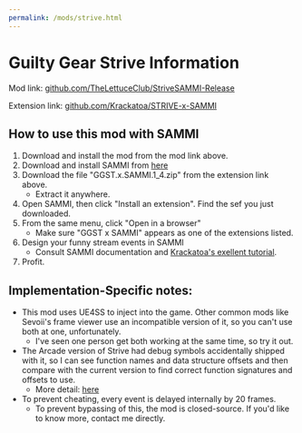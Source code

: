 ```yaml
---
permalink: /mods/strive.html
---
```

# Guilty Gear Strive Information
Mod link: [github.com/TheLettuceClub/StriveSAMMI-Release](github.com/TheLettuceClub/StriveSAMMI-Release)

Extension link: [github.com/Krackatoa/STRIVE-x-SAMMI](https://github.com/Krackatoa/STRIVE-x-SAMMI/releases)

## How to use this mod with SAMMI
1. Download and install the mod from the mod link above.
2. Download and install SAMMI from [here](sammi.solutions)
3. Download the file "GGST.x.SAMMI.1_4.zip" from the extension link above.
    * Extract it anywhere.
4. Open SAMMI, then click "Install an extension". Find the sef you just downloaded.
5. From the same menu, click "Open in a browser"
    * Make sure "GGST x SAMMI" appears as one of the extensions listed.
6. Design your funny stream events in SAMMI
    * Consult SAMMI documentation and [Krackatoa's exellent tutorial](https://www.youtube.com/watch?v=Jdt871b644o).
7. Profit.

## Implementation-Specific notes:
* This mod uses UE4SS to inject into the game. Other common mods like Sevoii's frame viewer use an incompatible version of it, so you can't use both at one, unfortunately.
    * I've seen one person get both working at the same time, so try it out.
* The Arcade version of Strive had debug symbols accidentally shipped with it, so I can see function names and data structure offsets and then compare with the current version to find correct function signatures and offsets to use.
    * More detail: [here](https://docs.google.com/document/d/19SLtZE39rVosIQEIUAlRiTOn6MAm2D0ayBqbDO22aS0/)
* To prevent cheating, every event is delayed internally by 20 frames.
    * To prevent bypassing of this, the mod is closed-source. If you'd like to know more, contact me directly.
